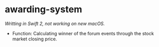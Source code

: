 # awarding-system
_Writting in Swift 2, not working on new macOS._
- Function: Calculating winner of the forum events through the stock market closing price.

